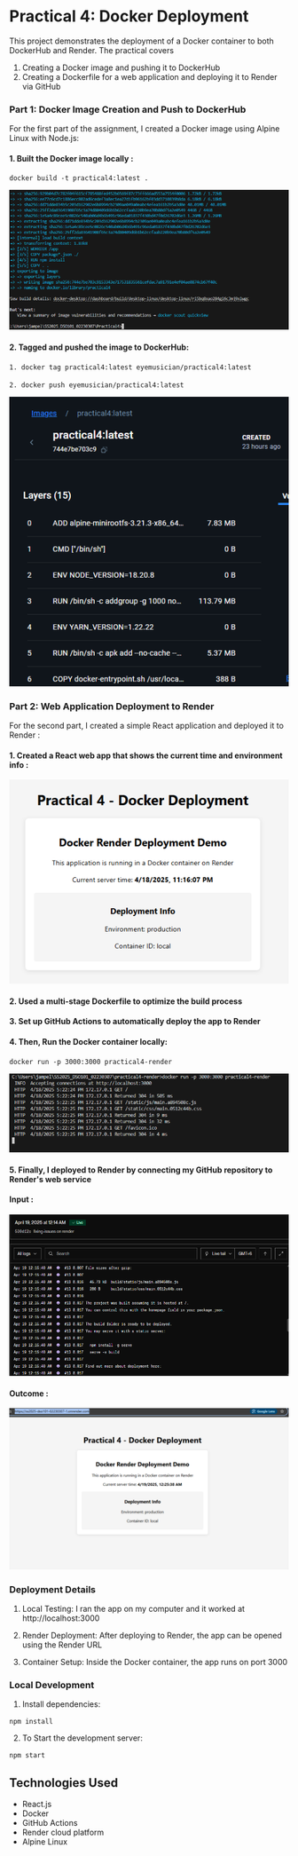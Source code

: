 # Practical 4: Docker Deployment
This project demonstrates the deployment of a Docker container to both DockerHub and Render. The practical covers 

1. Creating a Docker image and pushing it to DockerHub
2. Creating a Dockerfile for a web application and deploying it to Render via GitHub

### Part 1: Docker Image Creation and Push to DockerHub
For the first part of the assignment, I created a Docker image using Alpine Linux with Node.js:

#### 1. Built the Docker image locally : 
```
docker build -t practical4:latest .
```
![alt text](assets/image.png)

#### 2. Tagged and pushed the image to DockerHub: 
```
1. docker tag practical4:latest eyemusician/practical4:latest

2. docker push eyemusician/practical4:latest
```
![alt text](<assets/image copy.png>)


### Part 2: Web Application Deployment to Render
For the second part, I created a simple React application and deployed it to Render : 

#### 1. Created a React web app that shows the current time and  environment info  :
![alt text](<assets/image copy 2.png>)

#### 2. Used a multi-stage Dockerfile to optimize the build process

#### 3. Set up GitHub Actions to automatically deploy the app to Render

#### 4. Then, Run the Docker container locally:
```
docker run -p 3000:3000 practical4-render
```
![alt text](assets/image3.png)

#### 5. Finally, I deployed to Render by connecting my GitHub repository to Render's web service

#### Input : 

![alt text](assets/image5.png)

#### Outcome : 
![alt text](assets/image-1.png)


### Deployment Details
1. Local Testing: I ran the app on my computer and it worked at http://localhost:3000

2. Render Deployment: After deploying to Render, the app can be opened using the Render URL

3. Container Setup: Inside the Docker container, the app runs on port 3000


### Local Development

1. Install dependencies:
```
npm install
```

2. To Start the development server:
```
npm start
```


## Technologies Used

- React.js
- Docker
- GitHub Actions
- Render cloud platform
- Alpine Linux

